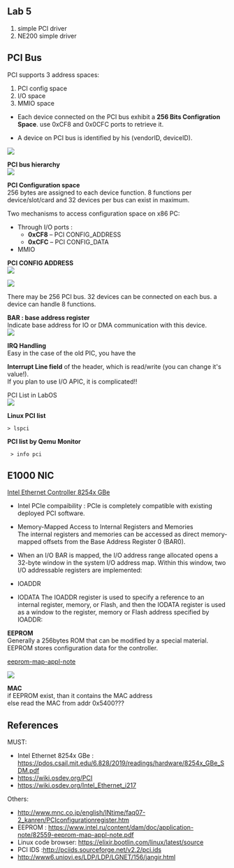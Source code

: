 ## Lab 5
1. simple PCI driver
2. NE200 simple driver


## PCI Bus
PCI supports 3 address spaces:  
1. PCI config space
2. I/O space
3. MMIO space

- Each device connected on the PCI bus exhibit a **256 Bits Configration Space**. use 0xCF8 and 0x0CFC ports to retrieve it.  

- A device on PCI bus is identified by his (vendorID, deviceID).

![](../../documentation/images/Kernel-PCI-Bus.png)  

**PCI bus hierarchy**  
![](../../documentation/images/Kernel-PCI-Bus-Hierarchy.png)  


**PCI Configuration space**  
256 bytes are assigned to each device function. 8 functions per device/slot/card and 32 devices per bus can exist in maximum.

Two mechanisms to access configuration space on x86 PC:  
- Through I/O ports :
   - **0xCF8** – PCI CONFIG_ADDRESS
   - **0xCFC** – PCI CONFIG_DATA 
- MMIO


**PCI CONFIG ADDRESS**    
![](../../documentation/images/Kernel-PCI-Config-address.png)

![](../../documentation/images/Kernel-PCI-Configuration-Space.png)


There may be 256 PCI bus. 32 devices can be connected on each bus. a device can handle 8 functions.  


**BAR : base address register**  
Indicate base address for  IO or DMA communication with this device.  
![](../../documentation/images/Kernel-PCI-BaseAddressRegister.png)



**IRQ Handling**  
Easy in the case of the old PIC, you have the  

**Interrupt Line field** of the header, which is read/write (you can change it's value!).  
If you plan to use I/O APIC, it is complicated!!

PCI List in LabOS  
![](../../documentation/images/Kernel-PCI-List.png)

**Linux PCI list**  

    > lspci

**PCI list by Qemu Monitor**
    
     > info pci

## E1000 NIC
[Intel Ethernet Controller 8254x GBe](https://pdos.csail.mit.edu/6.828/2019/readings/hardware/8254x_GBe_SDM.pdf)

- Intel PCIe compaibility : PCIe is completely compatible with existing deployed PCI software.

- Memory-Mapped Access to Internal Registers and Memories  
The internal registers and memories can be accessed as direct memory-mapped offsets
from the Base Address Register 0 (BAR0).

- When an I/O BAR is mapped, the I/O address range allocated opens a 32-byte window
in the system I/O address map. Within this window, two I/O addressable registers are
implemented:
 - IOADDR
 - IODATA
The IOADDR register is used to specify a reference to an internal register, memory, or
Flash, and then the IODATA register is used as a window to the register, memory or
Flash address specified by IOADDR:


**EEPROM**   
  Generally a 256bytes  ROM that can  be modified by a special material.  EEPROM stores configuration data for the controller.

  [eeprom-map-appl-note](https://www.intel.ru/content/dam/doc/application-note/82559-eeprom-map-appl-note.pdf) 

  ![](../../documentation/images/Kernel-Network-eeprom.png)

**MAC**  
  if EEPROM exist, than it contains the MAC address  
  else read the MAC from addr 0x5400???


## References
MUST:
- Intel Ethernet 8254x GBe : https://pdos.csail.mit.edu/6.828/2019/readings/hardware/8254x_GBe_SDM.pdf
- https://wiki.osdev.org/PCI   
- https://wiki.osdev.org/Intel_Ethernet_i217

Others:
- http://www.mnc.co.jp/english/INtime/faq07-2_kanren/PCIconfigurationregister.htm
- EEPROM : https://www.intel.ru/content/dam/doc/application-note/82559-eeprom-map-appl-note.pdf
- Linux code browser: https://elixir.bootlin.com/linux/latest/source
- PCI IDS :http://pciids.sourceforge.net/v2.2/pci.ids
- http://www6.uniovi.es/LDP/LDP/LGNET/156/jangir.html